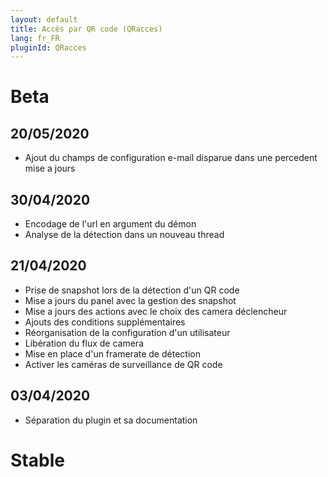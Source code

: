 ```yaml
---
layout: default
title: Accès par QR code (QRacces)
lang: fr_FR
pluginId: QRacces
---
```


# Beta
## 20/05/2020
* Ajout du champs de configuration e-mail disparue dans une percedent mise  a jours
## 30/04/2020
* Encodage de l'url en argument du démon
* Analyse de la détection dans un nouveau thread
## 21/04/2020
* Prise de snapshot lors de la détection d'un QR code
* Mise a jours du panel avec la gestion des snapshot
* Mise a jours des actions avec le choix des camera déclencheur
* Ajouts des conditions supplémentaires
* Réorganisation de la configuration d'un utilisateur
* Libération du flux de camera
* Mise en place d'un framerate de détection
* Activer les caméras de surveillance de QR code

## 03/04/2020

* Séparation du plugin et sa documentation

# Stable

